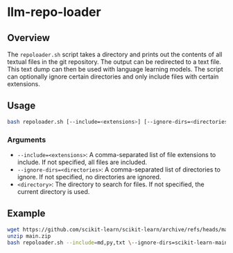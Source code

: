 # llm-repo-loader
## Overview
The `repoloader.sh` script takes a directory and prints out the contents of all textual files in the git repository. 
The output can be redirected to a text file.
This text dump can then be used with language learning models. 
The script can optionally ignore certain directories and only include files with certain extensions.

## Usage
```bash
bash repoloader.sh [--include=<extensions>] [--ignore-dirs=<directories>] <directory>
```
### Arguments
- `--include=<extensions>`: A comma-separated list of file extensions to include. If not specified, all files are included.
- `--ignore-dirs=<directories>`: A comma-separated list of directories to ignore. If not specified, no directories are ignored.
- `<directory>`: The directory to search for files. If not specified, the current directory is used.

## Example

```bash
wget https://github.com/scikit-learn/scikit-learn/archive/refs/heads/main.zip
unzip main.zip
bash repoloader.sh --include=md,py,txt \--ignore-dirs=scikit-learn-main/benchmarks,scikit-learn-main/build_tools scikit-learn-main/ > sklearn.txt

```

